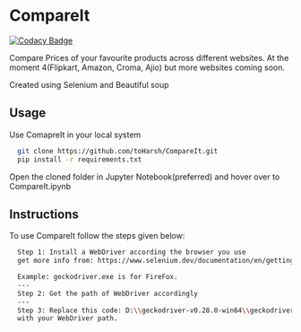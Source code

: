 
# CompareIt

[![Codacy Badge](https://app.codacy.com/project/badge/Grade/726667b023734d7dbea5dc1be506353d)](https://www.codacy.com/gh/toHarsh/CompareIt/dashboard?utm_source=github.com&amp;utm_medium=referral&amp;utm_content=toHarsh/CompareIt&amp;utm_campaign=Badge_Grade)

Compare Prices of your favourite products across different websites. At the moment 4(Flipkart, Amazon, Croma, Ajio) but more websites coming soon.

Created using Selenium and Beautiful soup
## Usage

Use ComapreIt in your local system
```bash
  git clone https://github.com/toHarsh/CompareIt.git
  pip install -r requirements.txt
```
Open the cloned folder in Jupyter Notebook(preferred) and hover over to CompareIt.ipynb


## Instructions

To use CompareIt follow the steps given below:
```bash
  Step 1: Install a WebDriver according the browser you use
  get more info from: https://www.selenium.dev/documentation/en/getting_started_with_webdriver/browsers/

  Example: geckodriver.exe is for FireFox.
  ---
  Step 2: Get the path of WebDriver accordingly
  ---
  Step 3: Replace this code: D:\\geckodriver-v0.28.0-win64\\geckodriver.exe 
  with your WebDriver path.
```
    